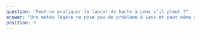```yaml
---
question: "Peut-on pratiquer le lancer de hache à Lens s’il pleut ?"
answer: "Une météo légère ne pose pas de problème à Lens et peut même ajouter du fun. En cas de conditions extrêmes compromettant la sécurité, nous reportons la session et trouvons avec vous une nouvelle date."
position: 9
---
```


